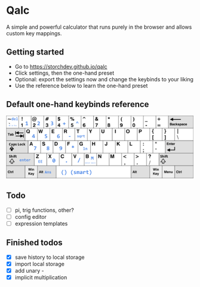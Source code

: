 # Qalc

A simple and powerful calculator that runs purely in the browser and allows custom key mappings.

## Getting started
- Go to https://storchdev.github.io/qalc
- Click settings, then the one-hand preset
- Optional: export the settings now and change the keybinds to your liking
- Use the reference below to learn the one-hand preset

## Default one-hand keybinds reference
![one-hand keybinds](qalc-reference.png)

## Todo
- [ ] pi, trig functions, other?
- [ ] config editor
- [ ] expression templates

## Finished todos
- [x] save history to local storage
- [x] import local storage
- [x] add unary -
- [x] implicit multiplication
